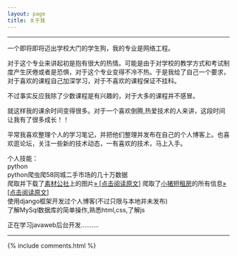 ```yaml
---
layout: page
title: 关于我 
---
```

<div border="2">
<hr />
<p>一个即将即将迈出学校大门的学生狗，我的专业是网络工程。</p>

<p>对于这个专业来讲起初是抱有很大的热情。可能是由于对学校的教学方式和考试制度产生厌倦或者是恐惧，对于这个专业变得不冷不热。于是我给了自己一个要求，对于喜欢的课程自己加深学习，对于不喜欢的课程保证不挂科。</p>

<p>不过事实反应我除了少数课程是有兴趣的，对于大多的课程并不感冒。</p>

<p>就这样我的课余时间变得很多。对于一个喜欢倒腾,热爱技术的人来讲，这段时间让我有了很多成长！！</p>

<p>平常我喜欢整理个人的学习笔记，并把他们整理并发布在自己的个人博客上。也喜欢逛论坛，关注一些新的技术动态，一有喜欢的技术，马上入手。</p>

<p>个人技能：<br />
python<br />python爬虫爬58同城二手市场的几十万数据<br />
爬取并下载了<a href="http://www.tooopen.com/">素材公社</a>上的图片<a href="http://qiuguofeng.com/2017/01/爬虫系列二/">» [点击阅读原文]</a>
爬取了<a href="http://bj.xiaozhu.com/">小猪短租房</a>的所有信息<a href="http://qiuguofeng.com/2017/01/爬虫系列一/">» [点击阅读原文]</a>
<br />
使用django框架开发过个人博客(不过只限与本地并未发布)<br />
了解MySql数据库的简单操作,熟悉html,css,了解js</p>
<p>正在学习javaweb后台开发..........</p>
<hr />
</div>
{% include comments.html %}



